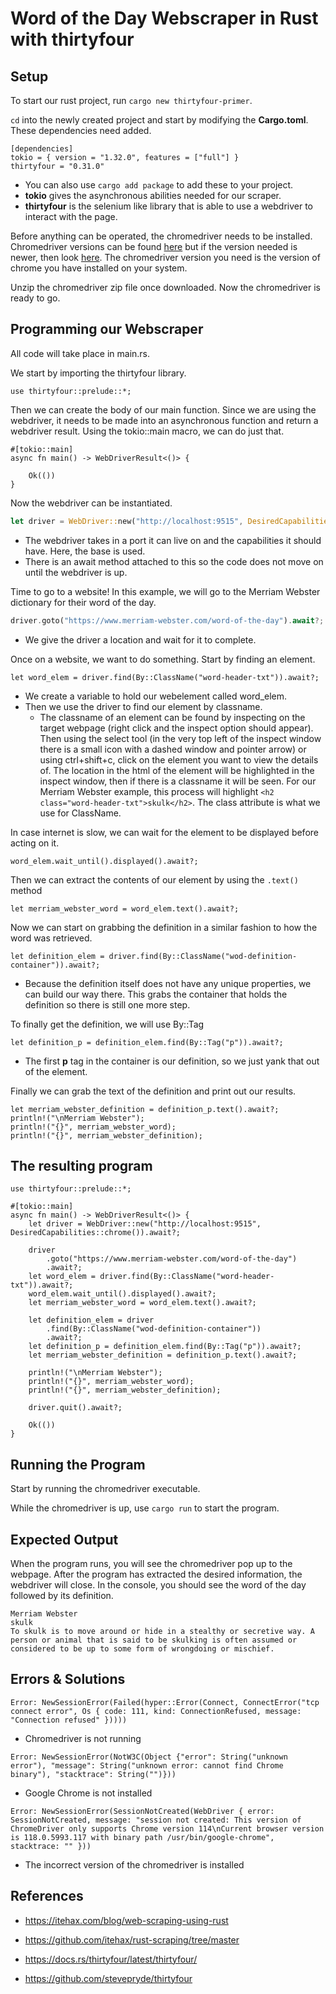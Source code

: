 # Word of the Day Webscraper in Rust with thirtyfour

## Setup

To start our rust project, run ```cargo new thirtyfour-primer```. 

```cd``` into the newly created project and start by modifying the **Cargo.toml**. These dependencies need added.
```
[dependencies]
tokio = { version = "1.32.0", features = ["full"] }
thirtyfour = "0.31.0"
```
- You can also use ```cargo add package``` to add these to your project.
- **tokio** gives the asynchronous abilities needed for our scraper.
- **thirtyfour** is the selenium like library that is able to use a webdriver to interact with the page.

Before anything can be operated, the chromedriver needs to be installed. Chromedriver versions can be found [here](https://chromedriver.chromium.org/downloads/version-selection) but if the version needed is newer, then look [here](https://googlechromelabs.github.io/chrome-for-testing/). The chromedriver version you need is the version of chrome you have installed on your system.

Unzip the chromedriver zip file once downloaded. Now the chromedriver is ready to go.

## Programming our Webscraper

All code will take place in main.rs.

We start by importing the thirtyfour library.
```
use thirtyfour::prelude::*;
```

Then we can create the body of our main function. Since we are using the webdriver, it needs to be made into an asynchronous function and return a webdriver result. Using the tokio::main macro, we can do just that.
```
#[tokio::main]
async fn main() -> WebDriverResult<()> {

    Ok(())
}
```

Now the webdriver can be instantiated.
```rust
let driver = WebDriver::new("http://localhost:9515", DesiredCapabilities::chrome()).await?;
```
- The webdriver takes in a port it can live on and the capabilities it should have. Here, the base is used.
- There is an await method attached to this so the code does not move on until the webdriver is up.

Time to go to a website! In this example, we will go to the Merriam Webster dictionary for their word of the day.
```rust
driver.goto("https://www.merriam-webster.com/word-of-the-day").await?;
```
- We give the driver a location and wait for it to complete.

Once on a website, we want to do something. Start by finding an element.
```
let word_elem = driver.find(By::ClassName("word-header-txt")).await?;
```
- We create a variable to hold our webelement called word_elem.
- Then we use the driver to find our element by classname.
  - The classname of an element can be found by inspecting on the target webpage (right click and the inspect option should appear). Then using the select tool (in the very top left of the inspect window there is a small icon with a dashed window and pointer arrow) or using ctrl+shift+c, click on the element you want to view the details of. The location in the html of the element will be highlighted in the inspect window, then if there is a classname it will be seen. For our Merriam Webster example, this process will highlight ```<h2 class="word-header-txt">skulk</h2>```. The class attribute is what we use for ClassName.

In case internet is slow, we can wait for the element to be displayed before acting on it.
```
word_elem.wait_until().displayed().await?;
```

Then we can extract the contents of our element by using the ```.text()``` method
```
let merriam_webster_word = word_elem.text().await?;
```

Now we can start on grabbing the definition in a similar fashion to how the word was retrieved.
```
let definition_elem = driver.find(By::ClassName("wod-definition-container")).await?;
```
- Because the definition itself does not have any unique properties, we can build our way there. This grabs the container that holds the definition so there is still one more step.

To finally get the definition, we will use By::Tag
```
let definition_p = definition_elem.find(By::Tag("p")).await?;
```
- The first **p** tag in the container is our definition, so we just yank that out of the element.

Finally we can grab the text of the definition and print out our results.
```
let merriam_webster_definition = definition_p.text().await?;
println!("\nMerriam Webster");
println!("{}", merriam_webster_word);
println!("{}", merriam_webster_definition);
```

## The resulting program
```
use thirtyfour::prelude::*;

#[tokio::main]
async fn main() -> WebDriverResult<()> {
    let driver = WebDriver::new("http://localhost:9515", DesiredCapabilities::chrome()).await?;

    driver
        .goto("https://www.merriam-webster.com/word-of-the-day")
        .await?;
    let word_elem = driver.find(By::ClassName("word-header-txt")).await?;
    word_elem.wait_until().displayed().await?;
    let merriam_webster_word = word_elem.text().await?;

    let definition_elem = driver
        .find(By::ClassName("wod-definition-container"))
        .await?;
    let definition_p = definition_elem.find(By::Tag("p")).await?;
    let merriam_webster_definition = definition_p.text().await?;
    
    println!("\nMerriam Webster");
    println!("{}", merriam_webster_word);
    println!("{}", merriam_webster_definition);

    driver.quit().await?;

    Ok(())
}
```

## Running the Program

Start by running the chromedriver executable.

While the chromedriver is up, use ```cargo run``` to start the program.

## Expected Output

When the program runs, you will see the chromedriver pop up to the webpage. After the program has extracted the desired information, the webdriver will close. In the console, you should see the word of the day followed by its definition.
```
Merriam Webster
skulk
To skulk is to move around or hide in a stealthy or secretive way. A person or animal that is said to be skulking is often assumed or considered to be up to some form of wrongdoing or mischief.
```

## Errors & Solutions
```
Error: NewSessionError(Failed(hyper::Error(Connect, ConnectError("tcp connect error", Os { code: 111, kind: ConnectionRefused, message: "Connection refused" }))))
```
- Chromedriver is not running

```
Error: NewSessionError(NotW3C(Object {"error": String("unknown error"), "message": String("unknown error: cannot find Chrome binary"), "stacktrace": String("")}))
```
- Google Chrome is not installed

```
Error: NewSessionError(SessionNotCreated(WebDriver { error: SessionNotCreated, message: "session not created: This version of ChromeDriver only supports Chrome version 114\nCurrent browser version is 118.0.5993.117 with binary path /usr/bin/google-chrome", stacktrace: "" }))
```
- The incorrect version of the chromedriver is installed

## References

- https://itehax.com/blog/web-scraping-using-rust

- https://github.com/itehax/rust-scraping/tree/master

- https://docs.rs/thirtyfour/latest/thirtyfour/

- https://github.com/stevepryde/thirtyfour